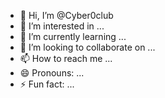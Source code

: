 - 👋 Hi, I’m @Cyber0club
- 👀 I’m interested in ...
- 🌱 I’m currently learning ...
- 💞️ I’m looking to collaborate on ...
- 📫 How to reach me ...
- 😄 Pronouns: ...
- ⚡ Fun fact: ...

<!---
Cyber0club/Cyber0club is a ✨ special ✨ repository because its `README.md` (this file) appears on your GitHub profile.
You can click the Preview link to take a look at your changes.
--->
